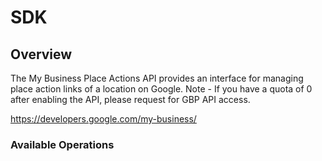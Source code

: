 # SDK

## Overview

The My Business Place Actions API provides an interface for managing place action links of a location on Google. Note - If you have a quota of 0 after enabling the API, please request for GBP API access.

<https://developers.google.com/my-business/>
### Available Operations

